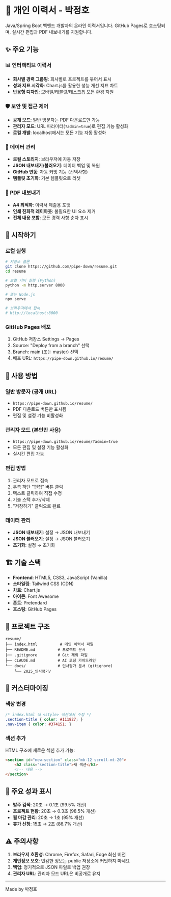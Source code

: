 # 📄 개인 이력서 - 박정호

Java/Spring Boot 백엔드 개발자의 온라인 이력서입니다. GitHub Pages로 호스팅되며, 실시간 편집과 PDF 내보내기를 지원합니다.

## ✨ 주요 기능

### 📊 인터랙티브 이력서
- **회사별 경력 그룹핑**: 회사별로 프로젝트를 묶어서 표시
- **성과 지표 시각화**: Chart.js를 활용한 성능 개선 지표 차트
- **반응형 디자인**: 모바일/태블릿/데스크톱 모든 환경 지원

### 🛡️ 보안 및 접근 제어
- **공개 모드**: 일반 방문자는 PDF 다운로드만 가능
- **관리자 모드**: URL 파라미터(`?admin=true`)로 편집 기능 활성화
- **로컬 개발**: localhost에서는 모든 기능 자동 활성화

### 💾 데이터 관리
- **로컬 스토리지**: 브라우저에 자동 저장
- **JSON 내보내기/불러오기**: 데이터 백업 및 복원
- **GitHub 연동**: 자동 커밋 기능 (선택사항)
- **템플릿 초기화**: 기본 템플릿으로 리셋

### 📄 PDF 내보내기
- **A4 최적화**: 이력서 제출용 포맷
- **인쇄 친화적 레이아웃**: 불필요한 UI 요소 제거
- **전체 내용 포함**: 모든 경력 사항 순차 표시

## 🚀 시작하기

### 로컬 실행
```bash
# 저장소 클론
git clone https://github.com/pipe-down/resume.git
cd resume

# 로컬 서버 실행 (Python)
python -m http.server 8000

# 또는 Node.js
npx serve

# 브라우저에서 접속
# http://localhost:8000
```

### GitHub Pages 배포
1. GitHub 저장소 Settings → Pages
2. Source: "Deploy from a branch" 선택
3. Branch: main (또는 master) 선택
4. 배포 URL: `https://pipe-down.github.io/resume/`

## 📝 사용 방법

### 일반 방문자 (공개 URL)
- `https://pipe-down.github.io/resume/`
- PDF 다운로드 버튼만 표시됨
- 편집 및 설정 기능 비활성화

### 관리자 모드 (본인만 사용)
- `https://pipe-down.github.io/resume/?admin=true`
- 모든 편집 및 설정 기능 활성화
- 실시간 편집 가능

### 편집 방법
1. 관리자 모드로 접속
2. 우측 하단 "편집" 버튼 클릭
3. 텍스트 클릭하여 직접 수정
4. 기술 스택 추가/삭제
5. "저장하기" 클릭으로 완료

### 데이터 관리
- **JSON 내보내기**: 설정 → JSON 내보내기
- **JSON 불러오기**: 설정 → JSON 불러오기
- **초기화**: 설정 → 초기화

## 🏗️ 기술 스택

- **Frontend**: HTML5, CSS3, JavaScript (Vanilla)
- **스타일링**: Tailwind CSS (CDN)
- **차트**: Chart.js
- **아이콘**: Font Awesome
- **폰트**: Pretendard
- **호스팅**: GitHub Pages

## 📁 프로젝트 구조

```
resume/
├── index.html          # 메인 이력서 파일
├── README.md          # 프로젝트 문서
├── .gitignore         # Git 제외 파일
├── CLAUDE.md          # AI 코딩 가이드라인
└── docs/              # 인사평가 문서 (gitignore)
    └── 2025_인사평가/
```

## 🔧 커스터마이징

### 색상 변경
```css
/* index.html 내 <style> 섹션에서 수정 */
.section-title { color: #111827; }
.nav-item { color: #374151; }
```

### 섹션 추가
HTML 구조에 새로운 섹션 추가 가능:
```html
<section id="new-section" class="mb-12 scroll-mt-20">
    <h2 class="section-title">새 섹션</h2>
    <!-- 내용 -->
</section>
```

## 🌟 주요 성과 표시

- **발주 검색**: 20초 → 0.1초 (99.5% 개선)
- **프로젝트 현황**: 20초 → 0.3초 (98.5% 개선)
- **월 마감 관리**: 20초 → 1초 (95% 개선)
- **휴가 신청**: 15초 → 2초 (86.7% 개선)

## ⚠️ 주의사항

1. **브라우저 호환성**: Chrome, Firefox, Safari, Edge 최신 버전
2. **개인정보 보호**: 민감한 정보는 public 저장소에 커밋하지 마세요
3. **백업**: 정기적으로 JSON 파일로 백업 권장
4. **관리자 URL**: 관리자 모드 URL은 비공개로 유지

---

Made by 박정호